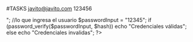 #TASKS
javito@javito.com
123456



<?php

$pass = "123456";
$hash = password_hash($pass, PASSWORD_DEFAULT);
echo $hash;
echo "</br>";


//lo que ingresa el usuario
$passwordInput = "12345";
if (password_verify($passwordInput, $hash))
     echo "Credenciales válidas";
else
     echo "Credenciales invalidas";


?>

